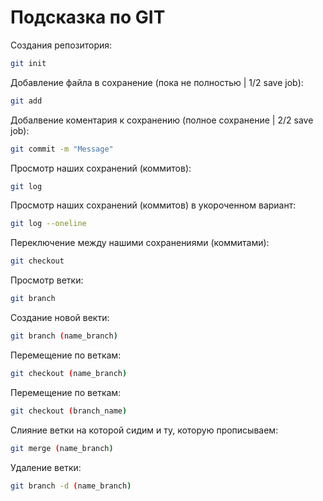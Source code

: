 # Подсказка по GIT

Создания репозитория:
```sh
git init
```
Добавление файла в сохранение (пока не полностью | 1/2 save job):
```sh
git add
```
Добалвение коментария к сохранению (полное сохранение | 2/2 save job):
```sh
git commit -m "Message"
```
Просмотр наших сохранений (коммитов):
```sh
git log
```
Просмотр наших сохранений (коммитов) в укороченном вариант:
```sh
git log --oneline
```
Переключение между нашими сохранениями (коммитами):
```sh
git checkout
```

Просмотр ветки:
```sh
git branch
```

Создание новой векти:
```sh
git branch (name_branch)
```
Перемещение по веткам:
```sh
git checkout (name_branch)
```

Перемещение по веткам:
```sh
git checkout (branch_name)
```

Слияние ветки на которой сидим и ту, которую прописываем:
```sh
git merge (name_branch)
```
Удаление ветки:
```sh
git branch -d (name_branch)
``` 